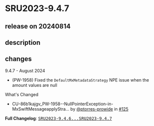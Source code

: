 # SRU2023-9.4.7

## release on 20240814
## description
## changes
9.4.7 - August 2024

* (PW-1958) Fixed the <code>DefaultMxMetadataStrategy</code> NPE issue when the amount values are null

What's Changed

* CU-86b1kajgv_PW-1958--NullPointerException-in-MxSwiftMessageapplyStra… by <a class="user-mention notranslate" data-hovercard-type="user" data-hovercard-url="/users/ptorres-prowide/hovercard" data-octo-click="hovercard-link-click" data-octo-dimensions="link_type:self" href="https://github.com/ptorres-prowide">@ptorres-prowide</a> in <a class="issue-link js-issue-link" data-error-text="Failed to load title" data-id="2453559692" data-permission-text="Title is private" data-url="https://github.com/prowide/prowide-iso20022/issues/125" data-hovercard-type="pull_request" data-hovercard-url="/prowide/prowide-iso20022/pull/125/hovercard" href="https://github.com/prowide/prowide-iso20022/pull/125">#125</a>

<strong>Full Changelog</strong>: <a class="commit-link" href="https://github.com/prowide/prowide-iso20022/compare/SRU2023-9.4.6...SRU2023-9.4.7"><tt>SRU2023-9.4.6...SRU2023-9.4.7</tt></a>


